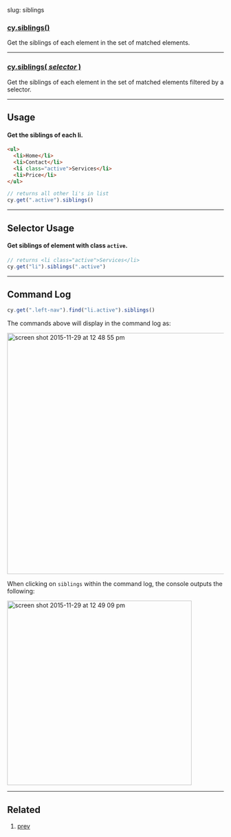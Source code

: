 slug: siblings

### [cy.siblings()](#usage)

Get the siblings of each element in the set of matched elements.

***

### [cy.siblings( *selector* )](#selector-usage)

Get the siblings of each element in the set of matched elements filtered by a selector.

***

## Usage

#### Get the siblings of each li.

```html
<ul>
  <li>Home</li>
  <li>Contact</li>
  <li class="active">Services</li>
  <li>Price</li>
</ul>
```

```js
// returns all other li's in list
cy.get(".active").siblings()
```

***

## Selector Usage

#### Get siblings of element with class `active`.

```js
// returns <li class="active">Services</li>
cy.get("li").siblings(".active")
```

***

## Command Log

```js
cy.get(".left-nav").find("li.active").siblings()
```

The commands above will display in the command log as:

<img width="561" alt="screen shot 2015-11-29 at 12 48 55 pm" src="https://cloud.githubusercontent.com/assets/1271364/11458897/a93f2a1e-9697-11e5-8a5b-b131156e1aa4.png">

When clicking on `siblings` within the command log, the console outputs the following:

<img width="429" alt="screen shot 2015-11-29 at 12 49 09 pm" src="https://cloud.githubusercontent.com/assets/1271364/11458898/ab940fd2-9697-11e5-96ab-a4c34efa3431.png">

***

## Related
1. [prev]([prev)